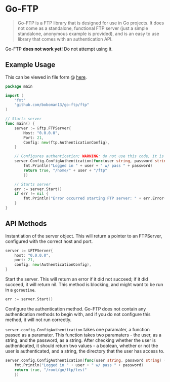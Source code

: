 # Go-FTP

> Go-FTP is a FTP library that is designed for use in Go projects. It does not come as a standalone, functional FTP server (just a simple standalone, anonymous example is provided), and is an easy to use library that comes with an authentication API.

Go-FTP **does not work yet**! Do not attempt using it.

## Example Usage
This can be viewed in file form @ [here](https://github.com/boboman13/go-ftp/blob/master/example/main.go).
```go
package main

import (
	"fmt"
	"github.com/boboman13/go-ftp/ftp"
)

// Starts server
func main() {
	server := &ftp.FTPServer{
		Host: "0.0.0.0",
		Port: 21,
		Config: new(ftp.AuthenticationConfig),
	}

	// Configures authentication; WARNING: do not use this code, it is insecure
	server.Config.ConfigAuthentication(func(user string, password string) (authenticated bool, dir string) {
		fmt.Println("Logged in " + user + " w/ pass " + password)
		return true, "/home/" + user + "/ftp"
		})

	// Starts server
	err := server.Start()
	if err != nil {
		fmt.Println("Error occurred starting FTP server: " + err.Error())
	}
}
```

## API Methods
Instantiation of the server object. This will return a pointer to an FTPServer, configured with the correct host and port.
```go
server := &FTPServer{
	host: "0.0.0.0",
	port: 21,
	config: new(AuthenticationConfig),
}
```
Start the server. This will return an error if it did not succeed; if it did succeed, it will return nil. This method is blocking, and might want to be run in a `goroutine`.
```go
err := server.Start()
```
Configure the authentication method. Go-FTP does not contain any authentication methods to begin with, and if you do not configure this method, it will not run correctly.

`server.config.ConfigAuthentication` takes one paramater, a function passed as a paramater. This function takes two paramaters - the user, as a string, and the password, as a string. After checking whether the user is authenticated, it should return two values - a boolean, whether or not the user is authenticated, and a string, the directory that the user has access to.
```go
server.config.ConfigAuthentication(func(user string, password string) (authenticated bool, dir string) {
	fmt.Println("Logged in " + user + " w/ pass " + password)
	return true, "/root/go/ftp/test"
	})
```